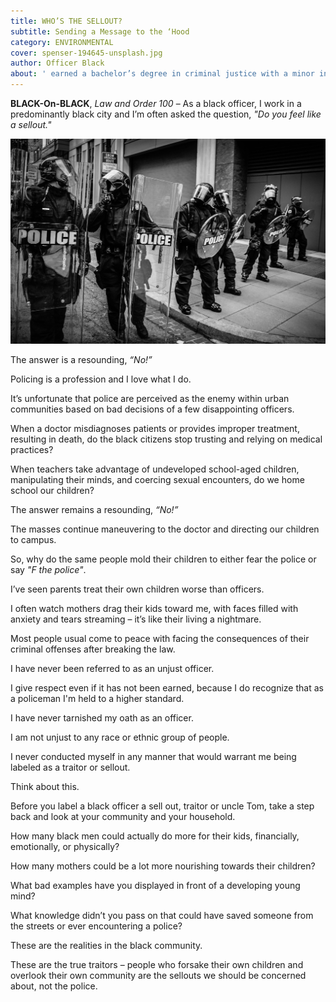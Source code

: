 ```yaml
---
title: WHO’S THE SELLOUT?
subtitle: Sending a Message to the ‘Hood
category: ENVIRONMENTAL
cover: spenser-194645-unsplash.jpg
author: Officer Black
about: ' earned a bachelor’s degree in criminal justice with a minor in psychology. He enjoys working on the police tactical team, until he advances to the Federal Bureau of Investigations. For 8-years, he’s aimed to reverse the stigma of police in black communities.'
---
```


**BLACK-On-BLACK**, *Law and Order 100* – As a black officer, I work in a predominantly black city and I’m often asked the question, *"Do you feel like a sellout."*

![unsplash.com](./spenser-194645-unsplash.jpg)

The answer is a resounding, *“No!”* 

Policing is a profession and I love what I do. 

It’s unfortunate that police are perceived as the enemy within urban communities based on bad decisions of a few disappointing officers.

When a doctor misdiagnoses patients or provides improper treatment, resulting in death, do the black citizens stop trusting and relying on medical practices?

When teachers take advantage of undeveloped school-aged children, manipulating their minds, and coercing sexual encounters, do we home school our children?

The answer remains a resounding, *“No!”* 

The masses continue maneuvering to the doctor and directing our children to campus. 

So, why do the same people mold their children to either fear the police or say *"F the police"*.

I’ve seen parents treat their own children worse than officers. 

I often watch mothers drag their kids toward me, with faces filled with anxiety and tears streaming – it’s like their living a nightmare.

Most people usual come to peace with facing the consequences of their criminal offenses after breaking the law.

I have never been referred to as an unjust officer. 

I give respect even if it has not been earned, because I do recognize that as a policeman I'm held to a higher standard. 

I have never tarnished my oath as an officer.

I am not unjust to any race or ethnic group of people.

I never conducted myself in any manner that would warrant me being labeled as a traitor or sellout.

Think about this.

Before you label a black officer a sell out, traitor or uncle Tom, take a step back and look at your community and your household. 

How many black men could actually do more for their kids, financially, emotionally, or physically? 

How many mothers could be a lot more nourishing towards their children?

What bad examples have you displayed in front of a developing young mind?

What knowledge didn’t you pass on that could have saved someone from the streets or ever encountering a police? 

These are the realities in the black community. 

These are the true traitors – people who forsake their own children and overlook their own community are the sellouts we should be concerned about, not the police. 
